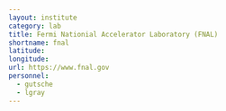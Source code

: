 ```yaml
---
layout: institute
category: lab
title: Fermi Nationial Accelerator Laboratory (FNAL)
shortname: fnal
latitude: 
longitude: 
url: https://www.fnal.gov
personnel:
  - gutsche
  - lgray
---
```


